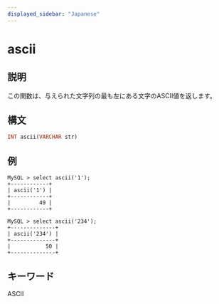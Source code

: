 ```yaml
---
displayed_sidebar: "Japanese"
---
```


# ascii

## 説明

この関数は、与えられた文字列の最も左にある文字のASCII値を返します。

## 構文

```Haskell
INT ascii(VARCHAR str)
```

## 例

```Plain Text
MySQL > select ascii('1');
+------------+
| ascii('1') |
+------------+
|         49 |
+------------+

MySQL > select ascii('234');
+--------------+
| ascii('234') |
+--------------+
|           50 |
+--------------+
```

## キーワード

ASCII